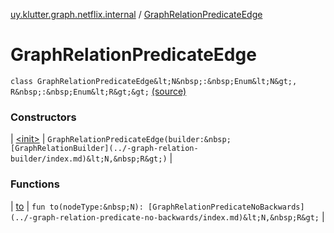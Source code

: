 [uy.klutter.graph.netflix.internal](../index.md) / [GraphRelationPredicateEdge](.)


# GraphRelationPredicateEdge

`class GraphRelationPredicateEdge&lt;N&nbsp;:&nbsp;Enum&lt;N&gt;, R&nbsp;:&nbsp;Enum&lt;R&gt;&gt;` [(source)](https://github.com/kohesive/klutter/blob/master/netflix-graph-jdk6/src/main/kotlin/uy/klutter/graph/netflix/internal/Schema.kt#L102)



### Constructors


| [&lt;init&gt;](-init-.md) | `GraphRelationPredicateEdge(builder:&nbsp;[GraphRelationBuilder](../-graph-relation-builder/index.md)&lt;N,&nbsp;R&gt;)` |


### Functions


| [to](to.md) | `fun to(nodeType:&nbsp;N): [GraphRelationPredicateNoBackwards](../-graph-relation-predicate-no-backwards/index.md)&lt;N,&nbsp;R&gt;` |

